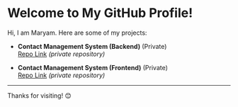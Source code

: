 # Welcome to My GitHub Profile!

Hi, I am Maryam. Here are some of my projects:

- **Contact Management System (Backend)** (Private)  
  [Repo Link](https://github.com/maryam552/ContactManagementBackend) *(private repository)*

- **Contact Management System (Frontend)** (Private)  
  [Repo Link](https://github.com/maryam552/ContactManagementSystemfrontend) *(private repository)*

---

Thanks for visiting! 😊
